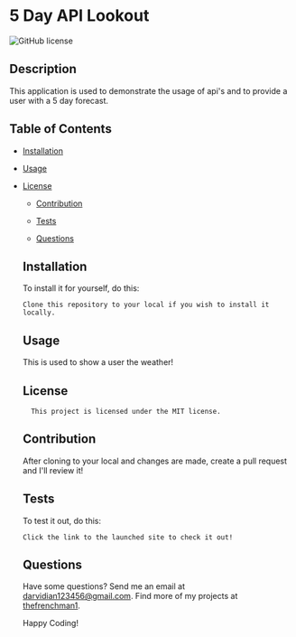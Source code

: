 # 5 Day API Lookout
  ![GitHub license](https://img.shields.io/badge/license-MIT-blue.svg)

  ## Description
  
  This application is used to demonstrate the usage of api's and to provide a user with a 5 day forecast.
  
  ## Table of Contents
  
  * [Installation](#installation)
  
  * [Usage](#usage)
  
* [License](#license)

  * [Contribution](#contribution)
  
  * [Tests](#tests)
  
  * [Questions](#questions)
  
  
  ## Installation
  To install it for yourself, do this: 
  ```
  Clone this repository to your local if you wish to install it locally.
  ```
  
  ## Usage 
  
  This is used to show a user the weather!
  
  ## License
        This project is licensed under the MIT license.
  
  ## Contribution 
  
  After cloning to your local and changes are made, create a pull request and I'll review it!
  
  ## Tests 
  
  To test it out, do this: 
  
  ```
  Click the link to the launched site to check it out!
  ```
  
  
  ## Questions 
  
  Have some questions? Send me an email at darvidian123456@gmail.com. Find more of my projects at [thefrenchman1](https://github.com/thefrenchman1/).
  
  Happy Coding! 
